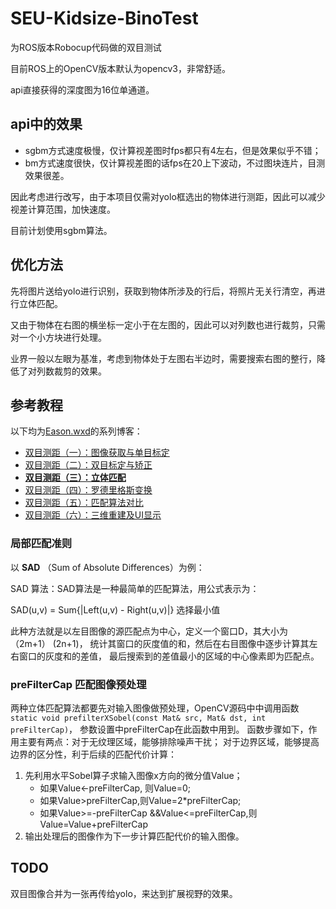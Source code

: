 # SEU-Kidsize-BinoTest

为ROS版本Robocup代码做的双目测试

目前ROS上的OpenCV版本默认为opencv3，非常舒适。

api直接获得的深度图为16位单通道。

## api中的效果

*   sgbm方式速度极慢，仅计算视差图时fps都只有4左右，但是效果似乎不错；
*   bm方式速度很快，仅计算视差图的话fps在20上下波动，不过图块连片，目测效果很差。

因此考虑进行改写，由于本项目仅需对yolo框选出的物体进行测距，因此可以减少视差计算范围，加快速度。

目前计划使用sgbm算法。

## 优化方法

先将图片送给yolo进行识别，获取到物体所涉及的行后，将照片无关行清空，再进行立体匹配。

又由于物体在右图的横坐标一定小于在左图的，因此可以对列数也进行裁剪，只需对一个小方块进行处理。

业界一般以左眼为基准，考虑到物体处于左图右半边时，需要搜索右图的整行，降低了对列数裁剪的效果。
<!-- 因此，综合考虑视野和性能的要求，决定将左图右图同时送入yolo识别 -->

## 参考教程

以下均为[Eason.wxd](https://me.csdn.net/App_12062011)的系列博客：
* [双目测距（一）：图像获取与单目标定](https://blog.csdn.net/App_12062011/article/details/52032563)
* [双目测距（二）：双目标定与矫正](https://blog.csdn.net/App_12062011/article/details/52032667)
* [**双目测距（三）：立体匹配**](https://blog.csdn.net/App_12062011/article/details/52032935)
* [双目测距（四）：罗德里格斯变换](https://blog.csdn.net/App_12062011/article/details/52033328)
* [双目测距（五）：匹配算法对比](https://blog.csdn.net/App_12062011/article/details/52034855)
* [双目测距（六）：三维重建及UI显示](https://blog.csdn.net/App_12062011/article/details/52034906)

### 局部匹配准则

以 **SAD** （Sum of Absolute Differences）为例：

SAD 算法：SAD算法是一种最简单的匹配算法，用公式表示为：

SAD(u,v) = Sum{|Left(u,v) - Right(u,v)|}  选择最小值

此种方法就是以左目图像的源匹配点为中心，定义一个窗口D，其大小为（2m+1） (2n+1)，
统计其窗口的灰度值的和，然后在右目图像中逐步计算其左右窗口的灰度和的差值，
最后搜索到的差值最小的区域的中心像素即为匹配点。

### preFilterCap 匹配图像预处理

两种立体匹配算法都要先对输入图像做预处理，OpenCV源码中中调用函数
`static void prefilterXSobel(const Mat& src, Mat& dst, int preFilterCap)`，
参数设置中preFilterCap在此函数中用到。
函数步骤如下，作用主要有两点：对于无纹理区域，能够排除噪声干扰；
对于边界区域，能够提高边界的区分性，利于后续的匹配代价计算：
1.  先利用水平Sobel算子求输入图像x方向的微分值Value；
    *   如果Value<-preFilterCap, 则Value=0;
    *   如果Value>preFilterCap,则Value=2*preFilterCap;
    *   如果Value>=-preFilterCap &&Value<=preFilterCap,则Value=Value+preFilterCap
2.  输出处理后的图像作为下一步计算匹配代价的输入图像。

## TODO

双目图像合并为一张再传给yolo，来达到扩展视野的效果。
